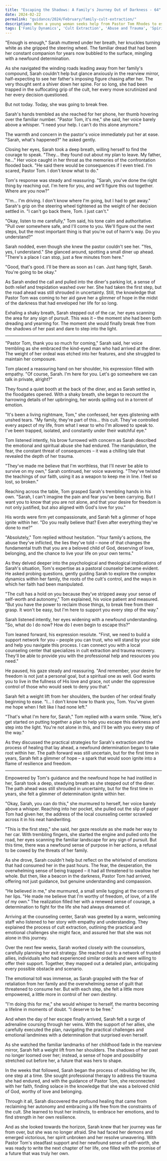 ```yaml
---
title: "Escaping the Shadows: A Family's Journey Out of Darkness - 64"
date: 2024-02-22
permalink: "guidance/2024/February/family-cult-extraction/"
description: When a young woman seeks help from Pastor Tom Rhodes to escape her controlling and abusive family, he must navigate the complex emotional and spiritual challenges of guiding her towards freedom and restoration.
tags: ['Family Dynamics', 'Cult Extraction', 'Abuse and Trauma', 'Spiritual Healing', 'Pastoral Guidance']
---
```

"Enough is enough," Sarah muttered under her breath, her knuckles turning white as she gripped the steering wheel. The familiar dread that had been her constant companion for years now bubbled to the surface, mingling with a newfound determination.

As she navigated the winding roads leading away from her family's compound, Sarah couldn't help but glance anxiously in the rearview mirror, half-expecting to see her father's imposing figure chasing after her. The very thought sent a shiver down her spine. For so long, she had been trapped in the suffocating grip of the cult, her every move scrutinized and her every decision questioned.

But not today. Today, she was going to break free.

Sarah's hands trembled as she reached for her phone, her thumb hovering over the familiar number. "Pastor Tom, it's me," she said, her voice barely above a whisper. "I need your help. I can't do this alone anymore."

The warmth and concern in the pastor's voice immediately put her at ease. "Sarah, what's happened?" he asked gently.

Closing her eyes, Sarah took a deep breath, willing herself to find the courage to speak. "They... they found out about my plan to leave. My father, he..." Her voice caught in her throat as the memories of the confrontation flooded back. "He said there would be consequences if I even tried. I'm scared, Pastor Tom. I don't know what to do."

Tom's response was steady and reassuring. "Sarah, you've done the right thing by reaching out. I'm here for you, and we'll figure this out together. Where are you now?"

"I'm... I'm driving. I don't know where I'm going, but I had to get away." Sarah's grip on the steering wheel tightened as the weight of her decision settled in. "I can't go back there, Tom. I just can't."

"Okay, listen to me carefully," Tom said, his tone calm and authoritative. "Pull over somewhere safe, and I'll come to you. We'll figure out the next steps, but the most important thing is that you're out of harm's way. Do you understand?"

Sarah nodded, even though she knew the pastor couldn't see her. "Yes, yes, I understand." She glanced around, spotting a small diner up ahead. "There's a place I can stop, just a few minutes from here."

"Good, that's good. I'll be there as soon as I can. Just hang tight, Sarah. You're going to be okay."

As Sarah ended the call and pulled into the diner's parking lot, a sense of both relief and trepidation washed over her. She had taken the first step, but the road ahead was still shrouded in uncertainty. Still, the knowledge that Pastor Tom was coming to her aid gave her a glimmer of hope in the midst of the darkness that had enveloped her life for so long.

Exhaling a shaky breath, Sarah stepped out of the car, her eyes scanning the area for any sign of pursuit. This was it – the moment she had been both dreading and yearning for. The moment she would finally break free from the shadows of her past and dare to step into the light.

***

"Pastor Tom, thank you so much for coming," Sarah said, her voice trembling as she embraced the kind-eyed man who had arrived at the diner. The weight of her ordeal was etched into her features, and she struggled to maintain her composure.

Tom placed a reassuring hand on her shoulder, his expression filled with empathy. "Of course, Sarah. I'm here for you. Let's go somewhere we can talk in private, alright?"

They found a quiet booth at the back of the diner, and as Sarah settled in, the floodgates opened. With a shaky breath, she began to recount the harrowing details of her upbringing, her words spilling out in a torrent of emotion.

"It's been a living nightmare, Tom," she confessed, her eyes glistening with unshed tears. "My family, they're part of this... this cult. They've controlled every aspect of my life, from what I wear to who I'm allowed to speak to. I've been trapped, isolated, and constantly under their watchful eye."

Tom listened intently, his brow furrowed with concern as Sarah described the emotional and spiritual abuse she had endured. The manipulation, the fear, the constant threat of consequences – it was a chilling tale that revealed the depth of her trauma.

"They've made me believe that I'm worthless, that I'll never be able to survive on my own," Sarah continued, her voice wavering. "They've twisted the teachings of our faith, using it as a weapon to keep me in line. I feel so lost, so broken."

Reaching across the table, Tom grasped Sarah's trembling hands in his own. "Sarah, I can't imagine the pain and fear you've been carrying. But I want you to know that you are not alone, and that your desire for freedom is not only justified, but also aligned with God's love for you."

His words were firm yet compassionate, and Sarah felt a glimmer of hope ignite within her. "Do you really believe that? Even after everything they've done to me?"

"Absolutely," Tom replied without hesitation. "Your family's actions, the abuse they've inflicted, the lies they've told – none of that changes the fundamental truth that you are a beloved child of God, deserving of love, belonging, and the chance to live your life on your own terms."

As they delved deeper into the psychological and theological implications of Sarah's situation, Tom's expertise as a pastoral counselor became evident. He asked probing questions, gently guiding Sarah to explore the complex dynamics within her family, the roots of the cult's control, and the ways in which her faith had been manipulated.

"The cult has a hold on you because they've stripped away your sense of self-worth and autonomy," Tom explained, his voice patient and measured. "But you have the power to reclaim those things, to break free from their grasp. It won't be easy, but I'm here to support you every step of the way."

Sarah listened intently, her eyes widening with a newfound understanding. "So, what do I do now? How do I even begin to escape this?"

Tom leaned forward, his expression resolute. "First, we need to build a support network for you – people you can trust, who will stand by your side and help you navigate this process. I can connect you with a local counseling center that specializes in cult extraction and trauma recovery. They'll be able to provide you with the professional help and resources you need."

He paused, his gaze steady and reassuring. "And remember, your desire for freedom is not just a personal goal, but a spiritual one as well. God wants you to live in the fullness of His love and grace, not under the oppressive control of those who would seek to deny you that."

Sarah felt a weight lift from her shoulders, the burden of her ordeal finally beginning to ease. "I... I don't know how to thank you, Tom. You've given me hope when I felt like I had none left."

"That's what I'm here for, Sarah," Tom replied with a warm smile. "Now, let's get started on putting together a plan to help you escape this darkness and step into the light. You're not alone in this, and I'll be with you every step of the way."

As they discussed the practical strategies for Sarah's extraction and the process of healing that lay ahead, a newfound determination began to take root within her. The path forward was still uncertain, but for the first time in years, Sarah felt a glimmer of hope – a spark that would soon ignite into a flame of resilience and freedom.

***

Empowered by Tom's guidance and the newfound hope he had instilled in her, Sarah took a deep, steadying breath as she stepped out of the diner. The path ahead was still shrouded in uncertainty, but for the first time in years, she felt a glimmer of determination ignite within her.

"Okay, Sarah, you can do this," she murmured to herself, her voice barely above a whisper. Reaching into her pocket, she pulled out the slip of paper Tom had given her, the address of the local counseling center scrawled across it in his neat handwriting.

"This is the first step," she said, her gaze resolute as she made her way to her car. With trembling fingers, she started the engine and pulled onto the road, her eyes scanning the familiar landscape for any sign of pursuit. But this time, there was a newfound sense of purpose in her actions, a refusal to be cowed by the threats of her family.

As she drove, Sarah couldn't help but reflect on the whirlwind of emotions that had consumed her in the past hours. The fear, the desperation, the overwhelming sense of being trapped – it had all threatened to swallow her whole. But then, like a beacon in the darkness, Pastor Tom had arrived, offering not just guidance, but genuine understanding and compassion.

"He believed in me," she murmured, a small smile tugging at the corners of her lips. "He made me believe that I'm worthy of freedom, of love, of a life of my own." The realization filled her with a renewed sense of courage, a determination to fight for the life she had always dreamed of.

Arriving at the counseling center, Sarah was greeted by a warm, welcoming staff who listened to her story with empathy and understanding. They explained the process of cult extraction, outlining the practical and emotional challenges she might face, and assured her that she was not alone in this journey.

Over the next few weeks, Sarah worked closely with the counselors, carefully planning her exit strategy. She reached out to a network of trusted allies, individuals who had experienced similar ordeals and were willing to offer their support. Together, they mapped out a detailed plan, anticipating every possible obstacle and scenario.

The emotional toll was immense, as Sarah grappled with the fear of retaliation from her family and the overwhelming sense of guilt that threatened to consume her. But with each step, she felt a little more empowered, a little more in control of her own destiny.

"I'm doing this for me," she would whisper to herself, the mantra becoming a lifeline in moments of doubt. "I deserve to be free."

And when the day of her escape finally arrived, Sarah felt a surge of adrenaline coursing through her veins. With the support of her allies, she carefully executed the plan, navigating the practical challenges and emotional landmines with a determination that surprised even herself.

As she watched the familiar landmarks of her childhood fade in the rearview mirror, Sarah felt a weight lift from her shoulders. The shadows of her past no longer loomed over her; instead, a sense of hope and possibility stretched out before her, a future that was hers to shape.

In the weeks that followed, Sarah began the process of rebuilding her life, one step at a time. She sought professional therapy to address the trauma she had endured, and with the guidance of Pastor Tom, she reconnected with her faith, finding solace in the knowledge that she was a beloved child of God, worthy of love and belonging.

Through it all, Sarah discovered the profound healing that came from reclaiming her autonomy and embracing a life free from the constraints of the cult. She learned to trust her instincts, to embrace her emotions, and to find strength in her own resilience.

And as she looked towards the horizon, Sarah knew that her journey was far from over, but she was no longer afraid. She had faced her demons and emerged victorious, her spirit unbroken and her resolve unwavering. With Pastor Tom's steadfast support and her newfound sense of self-worth, she was ready to write the next chapter of her life, one filled with the promise of a future that was truly her own.

